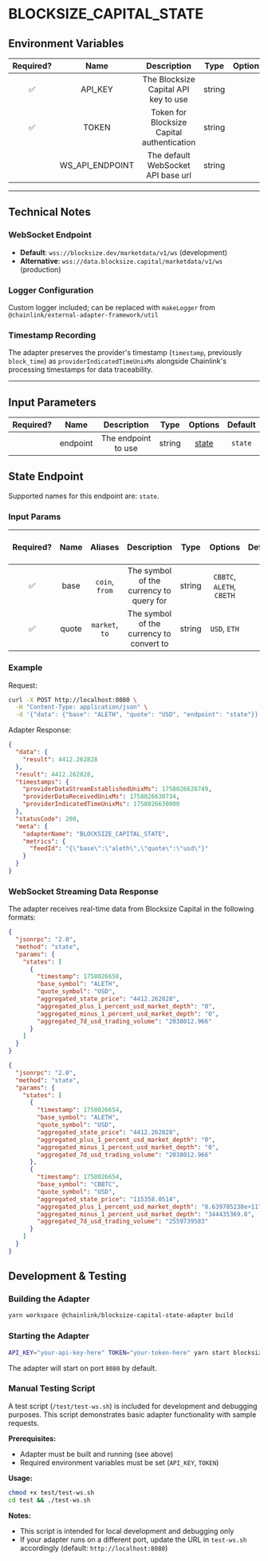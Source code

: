 # BLOCKSIZE_CAPITAL_STATE

## Environment Variables

| Required? |      Name       |                Description                 |  Type  | Options |                Default                 |
| :-------: | :-------------: | :----------------------------------------: | :----: | :-----: | :------------------------------------: |
|    ✅     |     API_KEY     |    The Blocksize Capital API key to use    | string |         |                                        |
|    ✅     |      TOKEN      | Token for Blocksize Capital authentication | string |         |                                        |
|           | WS_API_ENDPOINT |     The default WebSocket API base url     | string |         | `wss://blocksize.dev/marketdata/v1/ws` |

---

## Technical Notes

### WebSocket Endpoint

- **Default**: `wss://blocksize.dev/marketdata/v1/ws` (development)
- **Alternative**: `wss://data.blocksize.capital/marketdata/v1/ws` (production)

### Logger Configuration

Custom logger included; can be replaced with `makeLogger` from `@chainlink/external-adapter-framework/util`

### Timestamp Recording

The adapter preserves the provider's timestamp (`timestamp`, previously `block_time`) as `providerIndicatedTimeUnixMs` alongside Chainlink's processing timestamps for data traceability.

---

## Input Parameters

| Required? |   Name   |     Description     |  Type  |         Options          | Default |
| :-------: | :------: | :-----------------: | :----: | :----------------------: | :-----: |
|           | endpoint | The endpoint to use | string | [state](#state-endpoint) | `state` |

## State Endpoint

Supported names for this endpoint are: `state`.

### Input Params

| Required? | Name  |    Aliases     |               Description                |  Type  |          Options          | Default | Depends On | Not Valid With |
| :-------: | :---: | :------------: | :--------------------------------------: | :----: | :-----------------------: | :-----: | :--------: | :------------: |
|    ✅     | base  | `coin`, `from` | The symbol of the currency to query for  | string | `CBBTC`, `ALETH`, `CBETH` |         |            |                |
|    ✅     | quote | `market`, `to` | The symbol of the currency to convert to | string |       `USD`, `ETH`        |         |            |                |

### Example

Request:

```bash
curl -X POST http://localhost:8080 \
  -H "Content-Type: application/json" \
  -d '{"data": {"base": "ALETH", "quote": "USD", "endpoint": "state"}}'
```

Adapter Response:

```json
{
  "data": {
    "result": 4412.262828
  },
  "result": 4412.262828,
  "timestamps": {
    "providerDataStreamEstablishedUnixMs": 1758026628749,
    "providerDataReceivedUnixMs": 1758026630734,
    "providerIndicatedTimeUnixMs": 1758026630000
  },
  "statusCode": 200,
  "meta": {
    "adapterName": "BLOCKSIZE_CAPITAL_STATE",
    "metrics": {
      "feedId": "{\"base\":\"aleth\",\"quote\":\"usd\"}"
    }
  }
}
```

### WebSocket Streaming Data Response

The adapter receives real-time data from Blocksize Capital in the following formats:

```json
{
  "jsonrpc": "2.0",
  "method": "state",
  "params": {
    "states": [
      {
        "timestamp": 1758026650,
        "base_symbol": "ALETH",
        "quote_symbol": "USD",
        "aggregated_state_price": "4412.262828",
        "aggregated_plus_1_percent_usd_market_depth": "0",
        "aggregated_minus_1_percent_usd_market_depth": "0",
        "aggregated_7d_usd_trading_volume": "2038012.966"
      }
    ]
  }
}
```

```json
{
  "jsonrpc": "2.0",
  "method": "state",
  "params": {
    "states": [
      {
        "timestamp": 1758026654,
        "base_symbol": "ALETH",
        "quote_symbol": "USD",
        "aggregated_state_price": "4412.262828",
        "aggregated_plus_1_percent_usd_market_depth": "0",
        "aggregated_minus_1_percent_usd_market_depth": "0",
        "aggregated_7d_usd_trading_volume": "2038012.966"
      },
      {
        "timestamp": 1758026654,
        "base_symbol": "CBBTC",
        "quote_symbol": "USD",
        "aggregated_state_price": "115358.0514",
        "aggregated_plus_1_percent_usd_market_depth": "8.639705238e+11",
        "aggregated_minus_1_percent_usd_market_depth": "344435369.8",
        "aggregated_7d_usd_trading_volume": "2559739583"
      }
    ]
  }
}
```

## Development & Testing

### Building the Adapter

```bash
yarn workspace @chainlink/blocksize-capital-state-adapter build
```

### Starting the Adapter

```bash
API_KEY="your-api-key-here" TOKEN="your-token-here" yarn start blocksize-capital-state
```

The adapter will start on port `8080` by default.

### Manual Testing Script

A test script (`/test/test-ws.sh`) is included for development and debugging purposes. This script demonstrates basic adapter functionality with sample requests.

**Prerequisites:**

- Adapter must be built and running (see above)
- Required environment variables must be set (`API_KEY`, `TOKEN`)

**Usage:**

```bash
chmod +x test/test-ws.sh
cd test && ./test-ws.sh
```

**Notes:**

- This script is intended for local development and debugging only
- If your adapter runs on a different port, update the URL in `test-ws.sh` accordingly (default: `http://localhost:8080`)
